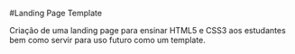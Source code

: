 #Landing Page Template

Criação de uma landing page para ensinar HTML5 e CSS3 aos estudantes bem como servir para uso futuro como um template.
